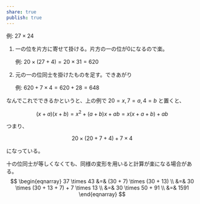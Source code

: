 ```yaml
---
share: true
publish: true
---
```

例: $27 \times 24$

1. 一の位を片方に寄せて掛ける。片方の一の位が0になるので楽。

	例: $20 \times (27+4) = 20 \times 31 = 620$

2. 元の一の位同士を掛けたものを足す。できあがり

	例: $620 + 7 \times 4 = 620 + 28 = 648$

なんでこれでできるかというと、上の例で $20=x, 7=a, 4=b$ と置くと、

$$
(x + a)(x + b) = x^2 + (a+b)x + ab = x(x + a + b) + ab
$$

つまり、

$$
20 \times (20+7+4)+7 \times 4
$$

になっている。

十の位同士が等しくなくても、同様の変形を用いると計算が楽になる場合がある。
$$ \begin{eqnarray}
37 \times 43 &=& (30 + 7) \times (30 + 13) \\
&=& 30 \times (30 + 13 + 7) + 7 \times 13 \\
&=& 30 \times 50 + 91 \\
&=& 1591
\end{eqnarray} $$
